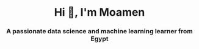 <h1 align="center">Hi 👋, I'm Moamen</h1>
<h3 align="center">A passionate data science and machine learning learner from Egypt</h3>


